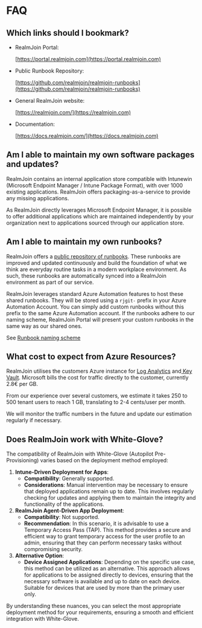 # FAQ

## Which links should I bookmark?

*   RealmJoin Portal:

    [https://portal.realmjoin.com](https://portal.realmjoin.com)
*   Public Runbook Repository:

    [https://github.com/realmjoin/realmjoin-runbooks](https://github.com/realmjoin/realmjoin-runbooks)
*   General RealmJoin website:

    [https://realmjoin.com/](https://realmjoin.com)
*   Documentation:

    [https://docs.realmjoin.com/](https://docs.realmjoin.com)

## Am I able to maintain my own software packages and updates?

RealmJoin contains an internal application store compatible with Intunewin (Microsoft Endpoint Manager / Intune Package Format), with over 1000 existing applications. RealmJoin offers packaging-as-a-service to provide any missing applications.

As RealmJoin directly leverages Microsoft Endpoint Manager, it is possible to offer additional applications which are maintained independently by your organization next to applications sourced through our application store.

## Am I able to maintain my own runbooks?

RealmJoin offers a [public repository of runbooks](https://github.com/realmjoin/realmjoin-runbooks). These runbooks are improved and updated continuously and build the foundation of what we think are everyday routine tasks in a modern workplace environment. As such, these runbooks are automatically synced into a RealmJoin environment as part of our service.

RealmJoin leverages standard Azure Automation features to host these shared runbooks. They will be stored using a `rjgit-` prefix in your Azure Automation Account. You can simply add custom runbooks without this prefix to the same Azure Automation account. If the runbooks adhere to our naming scheme, RealmJoin Portal will present your custom runbooks in the same way as our shared ones.

See [Runbook naming scheme](../../automation/runbooks/naming-conventions.md)



## What cost to expect from Azure Resources?

RealmJoin utilises the customers Azure instance for [Log Analytics](../../logs/log-analytics.md) and[ Key Vault](../../realmjoin-agent/realmjoin-client/local-admin-password-solution-laps/keyvault.md). Microsoft bills the cost for traffic directly to the customer, currently 2.8€ per GB.&#x20;

From our experience over several customers, we estimate it takes 250 to 500 tenant users to reach 1 GB, translating to 2-4 cents/user per month.&#x20;

We will monitor the traffic numbers in the future and update our estimation regularly if necessary.&#x20;



## Does RealmJoin work with White-Glove?

The compatibility of RealmJoin with White-Glove (Autopilot Pre-Provisioning) varies based on the deployment method employed:

1. **Intune-Driven Deployment for Apps**:
   * **Compatibility**: Generally supported.
   * **Considerations**: Manual intervention may be necessary to ensure that deployed applications remain up to date. This involves regularly checking for updates and applying them to maintain the integrity and functionality of the applications.
2. **RealmJoin Agent-Driven App Deployment**:
   * **Compatibility**: Not supported.
   * **Recommendation**: In this scenario, it is advisable to use a Temporary Access Pass (TAP). This method provides a secure and efficient way to grant temporary access for the user profile to an admin, ensuring that they can perform necessary tasks without compromising security.
3. **Alternative Option**:
   * **Device Assigned Applications**: Depending on the specific use case, this method can be utilized as an alternative. This approach allows for applications to be assigned directly to devices, ensuring that the necessary software is available and up to date on each device. Suitable for devices that are used by more than the primary user only.

By understanding these nuances, you can select the most appropriate deployment method for your requirements, ensuring a smooth and efficient integration with White-Glove.
